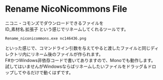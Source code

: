 # Rename NicoNicommons File
ニコニ・コモンズでダウンロードできるファイルを  
ID_素材名.拡張子
という感じでリネームしてくれるツールです。
```
Rename_niconicommons.exe nc146436.png
```
といった感じで、コマンドライン引数を与えてやると渡したファイルと同じディレクトリ内にリネーム後のファイルが作られます。  
F#かつWindows非依存コードで書いてありますので、Monoでも動作します。  
試してはいませんがWindowsならばリネームしたいファイルをドラッグ＆ドロップしてやるだけで動くはずです。
